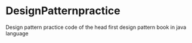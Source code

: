 # DesignPatternpractice
Design pattern practice code of the head first design pattern book in java language
